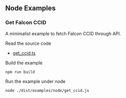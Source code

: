 ## Node Examples

### Get Falcon CCID

A minimalist example to fetch Falcon CCID through API.

Read the source code

 - [get_ccid.ts](./get_ccid.ts)

Build the example
```
npm run build
```

Run the example under node
```
node ./dist/examples/node/get_ccid.js
```

